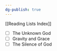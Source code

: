 ```yaml
---
dg-publish: true
---
```


[[Reading Lists Index]]

- [ ] The Unknown God
- [ ] Gravity and Grace
- [ ] The Silence of God